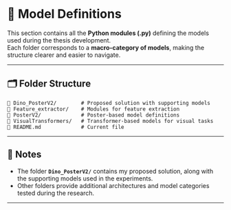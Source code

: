 # 🧩 Model Definitions

This section contains all the **Python modules (.py)** defining the models used during the thesis development.  
Each folder corresponds to a **macro-category of models**, making the structure clearer and easier to navigate.

---

## 🗂 Folder Structure

```
📁 Dino_PosterV2/        # Proposed solution with supporting models
📁 Feature_extractor/    # Modules for feature extraction
📁 PosterV2/             # Poster-based model definitions
📁 VisualTransformers/   # Transformer-based models for visual tasks
📄 README.md             # Current file
```

---

## 📌 Notes

- The folder **`Dino_PosterV2/`** contains my proposed solution, along with the supporting models used in the experiments.  
- Other folders provide additional architectures and model categories tested during the research.  

---